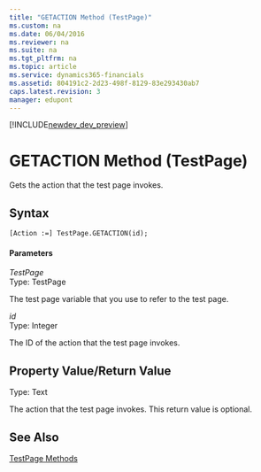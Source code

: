 ```yaml
---
title: "GETACTION Method (TestPage)"
ms.custom: na
ms.date: 06/04/2016
ms.reviewer: na
ms.suite: na
ms.tgt_pltfrm: na
ms.topic: article
ms.service: dynamics365-financials
ms.assetid: 804191c2-2d23-498f-8129-83e293430ab7
caps.latest.revision: 3
manager: edupont
---
```


[!INCLUDE[newdev_dev_preview](../includes/newdev_dev_preview.md)]

# GETACTION Method (TestPage)
Gets the action that the test page invokes.  
  
## Syntax  
  
```  
[Action :=] TestPage.GETACTION(id);  
```  
  
#### Parameters  
 *TestPage*  
 Type: TestPage  
  
 The test page variable that you use to refer to the test page.  
  
 *id*  
 Type: Integer  
  
 The ID of the action that the test page invokes.  
  
## Property Value/Return Value  
 Type: Text  
  
 The action that the test page invokes. This return value is optional.  
  
## See Also  
 [TestPage Methods](devenv-TestPage-Methods.md)